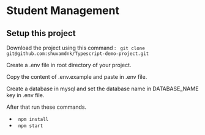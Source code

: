 # Student Management
## Setup this project
<p>
Download the project using this command : <code> git clone git@github.com:shuvamdnk/Typescript-demo-project.git </code>
</p>
<p>
Create a .env file in root directory of your project.
</p>
<p>
Copy the content of .env.example and paste in .env file.
</p>
<p>
Create a database in mysql and set the database name in DATABASE_NAME key in .env file.
</p>
<p>
After that run these commands.
</p>
<ul>
<li> <code> npm install </code> </li>
<li> <code> npm start </code> </li>
</ul>
